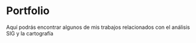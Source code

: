 # Portfolio
Aquí podrás encontrar algunos de mis trabajos relacionados con el análisis SIG y la cartografía

